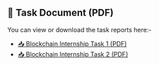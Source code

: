 ## 📄 Task Document (PDF)

You can view or download the task reports here:-  
- [📥 Blockchain Internship Task 1 (PDF)](https://github.com/AndreaJohnMartin/Blockchain_Internship/blob/master/Blockchain%20Internship%20Task%201.pdf)
- [📥 Blockchain Internship Task 2 (PDF)](https://github.com/AndreaJohnMartin/Blockchain_Internship/blob/master/Blockchain%20Internship%20Task%202.pdf)
